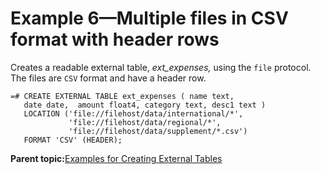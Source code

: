 # Example 6—Multiple files in CSV format with header rows 

Creates a readable external table, *ext\_expenses,* using the `file` protocol. The files are `CSV` format and have a header row.

```
=# CREATE EXTERNAL TABLE ext_expenses ( name text, 
   date date,  amount float4, category text, desc1 text ) 
   LOCATION ('file://filehost/data/international/*', 
             'file://filehost/data/regional/*',
             'file://filehost/data/supplement/*.csv')
   FORMAT 'CSV' (HEADER);

```

**Parent topic:**[Examples for Creating External Tables](../external/g-creating-external-tables---examples.html)

